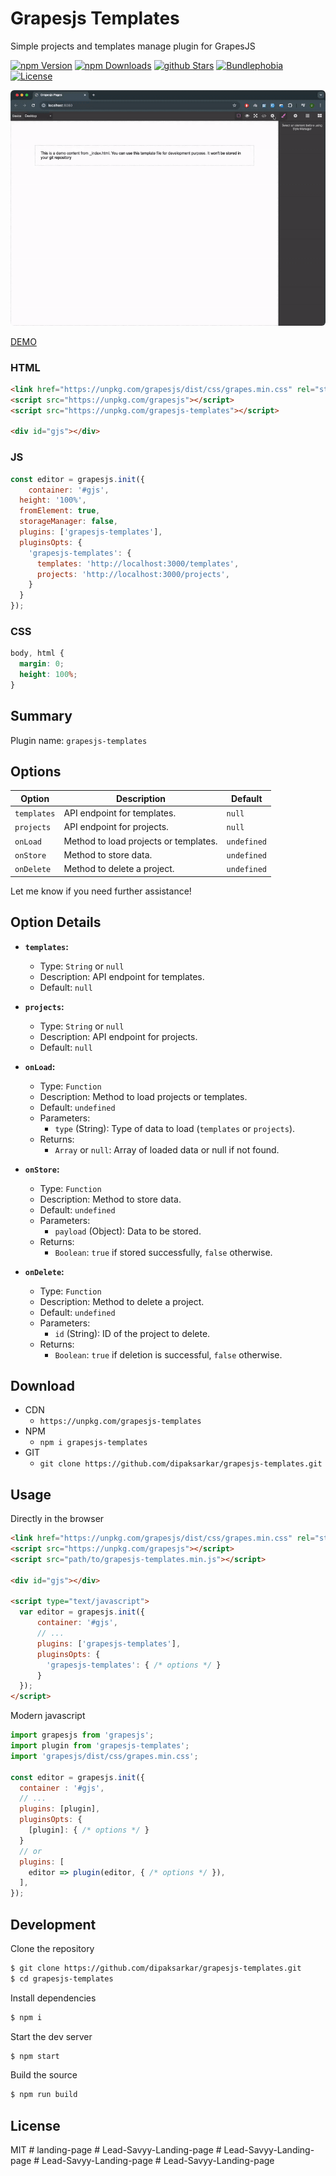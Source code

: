 # Grapesjs Templates
Simple projects and templates manage plugin for GrapesJS

[![npm Version](https://badgen.net/npm/v/grapesjs-templates?color=green)](https://www.npmjs.com/package/grapesjs-templates)
[![npm Downloads](https://badgen.net/npm/dt/grapesjs-templates?color=green)](https://www.npmjs.com/package/grapesjs-templates)
[![github Stars](https://badgen.net/github/stars/dipaksarkar/grapesjs-templates?color=green)](https://www.npmjs.com/package/grapesjs-templates)
[![Bundlephobia](https://badgen.net/bundlephobia/minzip/grapesjs-templates?color=green)](https://bundlephobia.com/result?p=grapesjs-templates)
[![License](https://badgen.net/github/license/dipaksarkar/grapesjs-templates?color=green)](https://github.com/dipaksarkar/grapesjs-templates/blob/master/LICENSE)


<p align="center" width="100%">
<img src="assets/preview.gif"  style="max-width: 100%;display: inline-block;border-radius: 6px;overflow: hidden;">
</p>

[DEMO](https://jsfiddle.net/dipaksarkar/wq1zbLpm/)


### HTML
```html
<link href="https://unpkg.com/grapesjs/dist/css/grapes.min.css" rel="stylesheet">
<script src="https://unpkg.com/grapesjs"></script>
<script src="https://unpkg.com/grapesjs-templates"></script>

<div id="gjs"></div>
```

### JS
```js
const editor = grapesjs.init({
	container: '#gjs',
  height: '100%',
  fromElement: true,
  storageManager: false,
  plugins: ['grapesjs-templates'],
  pluginsOpts: {
    'grapesjs-templates': { 
      templates: 'http://localhost:3000/templates',
      projects: 'http://localhost:3000/projects',
    }
  }
});
```

### CSS
```css
body, html {
  margin: 0;
  height: 100%;
}
```


## Summary

Plugin name: `grapesjs-templates`

## Options

| Option      | Description                            | Default       |
|-------------|----------------------------------------|---------------|
| `templates` | API endpoint for templates.             | `null`        |
| `projects`  | API endpoint for projects.              | `null`        |
| `onLoad`    | Method to load projects or templates.  | `undefined`   |
| `onStore`   | Method to store data.                   | `undefined`   |
| `onDelete`  | Method to delete a project.            | `undefined`   |

Let me know if you need further assistance!

## Option Details

- **`templates`:** 
  - Type: `String` or `null`
  - Description: API endpoint for templates.
  - Default: `null`

- **`projects`:**
  - Type: `String` or `null`
  - Description: API endpoint for projects.
  - Default: `null`

- **`onLoad`:**
  - Type: `Function`
  - Description: Method to load projects or templates.
  - Default: `undefined`
  - Parameters:
    - `type` (String): Type of data to load (`templates` or `projects`).
  - Returns:
    - `Array` or `null`: Array of loaded data or null if not found.

- **`onStore`:**
  - Type: `Function`
  - Description: Method to store data.
  - Default: `undefined`
  - Parameters:
    - `payload` (Object): Data to be stored.
  - Returns:
    - `Boolean`: `true` if stored successfully, `false` otherwise.

- **`onDelete`:**
  - Type: `Function`
  - Description: Method to delete a project.
  - Default: `undefined`
  - Parameters:
    - `id` (String): ID of the project to delete.
  - Returns:
    - `Boolean`: `true` if deletion is successful, `false` otherwise.


## Download

* CDN
  * `https://unpkg.com/grapesjs-templates`
* NPM
  * `npm i grapesjs-templates`
* GIT
  * `git clone https://github.com/dipaksarkar/grapesjs-templates.git`



## Usage

Directly in the browser
```html
<link href="https://unpkg.com/grapesjs/dist/css/grapes.min.css" rel="stylesheet"/>
<script src="https://unpkg.com/grapesjs"></script>
<script src="path/to/grapesjs-templates.min.js"></script>

<div id="gjs"></div>

<script type="text/javascript">
  var editor = grapesjs.init({
      container: '#gjs',
      // ...
      plugins: ['grapesjs-templates'],
      pluginsOpts: {
        'grapesjs-templates': { /* options */ }
      }
  });
</script>
```

Modern javascript
```js
import grapesjs from 'grapesjs';
import plugin from 'grapesjs-templates';
import 'grapesjs/dist/css/grapes.min.css';

const editor = grapesjs.init({
  container : '#gjs',
  // ...
  plugins: [plugin],
  pluginsOpts: {
    [plugin]: { /* options */ }
  }
  // or
  plugins: [
    editor => plugin(editor, { /* options */ }),
  ],
});
```



## Development

Clone the repository

```sh
$ git clone https://github.com/dipaksarkar/grapesjs-templates.git
$ cd grapesjs-templates
```

Install dependencies

```sh
$ npm i
```

Start the dev server

```sh
$ npm start
```

Build the source

```sh
$ npm run build
```



## License

MIT
#   l a n d i n g - p a g e 
 
 #   L e a d - S a v y y - L a n d i n g - p a g e 
 
 #   L e a d - S a v y y - L a n d i n g - p a g e 
 
 #   L e a d - S a v y y - L a n d i n g - p a g e 
 
 # Lead-Savyy-Landing-page
